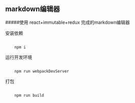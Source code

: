 ## markdown编辑器

#####使用 react+immutable+redux 完成的markdown编辑器

安装依赖

<code>
	npm i
</code>

运行开发环境

<code>
	npm run webpackDevServer  
</code>

打包

<code>
	npm run build
</code>